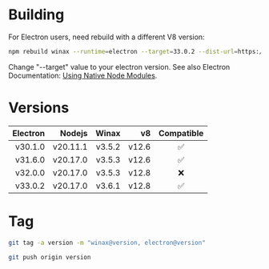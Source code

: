 # Building

For Electron users, need rebuild with a different V8 version:

```bash
npm rebuild winax --runtime=electron --target=33.0.2 --dist-url=https://electronjs.org/headers --build-from-source
```

Change "--target" value to your electron version.
See also Electron Documentation: [Using Native Node Modules](https://electron.atom.io/docs/tutorial/using-native-node-modules/).

# Versions

| Electron |   Nodejs |  Winax |    v8 | Compatible |
| -------: | -------: | -----: | ----: | :--------: |
|  v30.1.0 | v20.11.1 | v3.5.2 | v12.6 |     ✅     |
|  v31.6.0 | v20.17.0 | v3.5.3 | v12.6 |     ✅     |
|  v32.0.0 | v20.17.0 | v3.5.3 | v12.8 |     ❌     |
|  v33.0.2 | v20.17.0 | v3.6.1 | v12.8 |     ✅     |

# Tag

```bash
git tag -a version -m "winax@version, electron@version"
```

```bash
git push origin version
```

